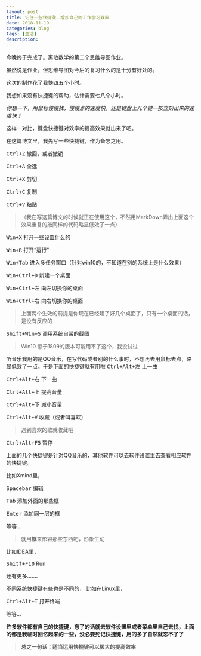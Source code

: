 ```yaml
---
layout: post
title: 记住一些快捷键，增加自己的工作学习效率
date: 2018-11-19
categories: blog
tags: [生活]
description: 
---
```


今晚终于完成了。离散数学的第二个思维导图作业。

虽然说是作业，但思维导图对今后的复习什么的是十分有好处的。

这次的制作花了我快四五个小时。

我想如果没有快捷键的帮助，估计需要七八个小时。

_你想一下，用鼠标慢慢找，慢慢点的速度快，还是键盘上几个键一按立刻出来的速度快？_

这样一对比，键盘快捷键对效率的提高效果就出来了吧。

在这篇博文里，我先写一些快捷键，作为备忘之用。

<kbd>Ctrl+Z</kbd> 撤回，或者撤销

<kbd>Ctrl+A</kbd> 全选

<kbd>Ctrl+X</kbd> 剪切

<kbd>Ctrl+C</kbd> 复制

<kbd>Ctrl+V</kbd> 粘贴 

>（我在写这篇博文的时候就正在使用这个，不然用MarkDown弄出上面这个效果重复的敲同样的代码略显低效了一点）


<kbd>Win+X</kbd> 打开一些设置什么的

<kbd>Win+R</kbd> 打开“运行”

<kbd>Win+Tab</kbd> 进入多任务窗口（针对win10的，不知道在别的系统上是什么效果）

<kbd>Win+Ctrl+D</kbd> 新建一个桌面

<kbd>Win+Ctrl+左</kbd> 向左切换你的桌面

<kbd>Win+Ctrl+右</kbd> 向右切换你的桌面

>上面两个生效的前提是你现在已经建了好几个桌面了，只有一个桌面的话，是没有反应的

<kbd>Shift+Win+S</kbd> 调用系统自带的截图

>Win10 低于1809的版本可能用不了这个，我没试过


听音乐我用的是QQ音乐，在写代码或者别的什么事时，不想再去用鼠标去点，略显低效了一点。于是下面的快捷键就有用啦
<kbd>Ctrl+Alt+左</kbd> 上一曲

<kbd>Ctrl+Alt+右</kbd> 下一曲

<kbd>Ctrl+Alt+上</kbd> 提高音量

<kbd>Ctrl+Alt+下</kbd> 减小音量

<kbd>Ctrl+Alt+V</kbd> 收藏（或者叫喜欢） 

>遇到喜欢的歌就收藏吧

<kbd>Ctrl+Alt+F5</kbd> 暂停

上面的几个快捷键是针对QQ音乐的，其他软件可以去软件设置里去查看相应软件的快捷键。

比如Xmind里，

<kbd>Spacebar</kbd> 编辑

<kbd>Tab</kbd> 添加外面的那些框

<kbd>Enter</kbd> 添加同一层的框

等等...

>就用**框**来形容那些东西吧，形象生动

比如IDEA里，

<kbd>Shitf+F10</kbd> Run

还有更多.......


不同系统快捷键有些也是不同的，
比如在Linux里，

<kbd>Ctrl+Alt+T</kbd> 打开终端

等等...


**许多软件都有自己的快捷键，忘了的话就去软件设置里或者菜单里自己去找，上面的都是我临时回忆起来的一些，没必要死记快捷键，用的多了自然就忘不了了**


>**总之一句话：适当运用快捷键可以极大的提高效率**
